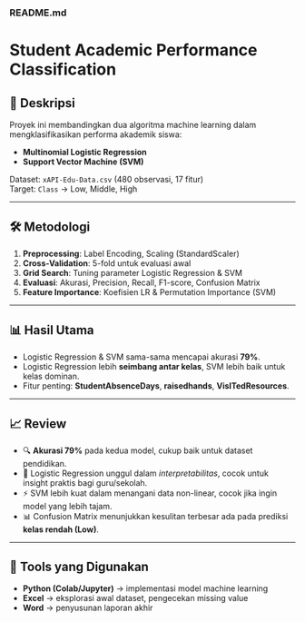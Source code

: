 ### README.md
# Student Academic Performance Classification

## 📖 Deskripsi
Proyek ini membandingkan dua algoritma machine learning dalam mengklasifikasikan performa akademik siswa:
- **Multinomial Logistic Regression**
- **Support Vector Machine (SVM)**

Dataset: `xAPI-Edu-Data.csv` (480 observasi, 17 fitur)  
Target: `Class` → Low, Middle, High  

---

## 🛠️ Metodologi
1. **Preprocessing**: Label Encoding, Scaling (StandardScaler)  
2. **Cross-Validation**: 5-fold untuk evaluasi awal  
3. **Grid Search**: Tuning parameter Logistic Regression & SVM  
4. **Evaluasi**: Akurasi, Precision, Recall, F1-score, Confusion Matrix  
5. **Feature Importance**: Koefisien LR & Permutation Importance (SVM)  

---

## 📊 Hasil Utama
- Logistic Regression & SVM sama-sama mencapai akurasi **79%**.  
- Logistic Regression lebih **seimbang antar kelas**, SVM lebih baik untuk kelas dominan.  
- Fitur penting: **StudentAbsenceDays**, **raisedhands**, **VisITedResources**.  

---

## 📈 Review
- 🔍 **Akurasi 79%** pada kedua model, cukup baik untuk dataset pendidikan.  
- 🎯 Logistic Regression unggul dalam *interpretabilitas*, cocok untuk insight praktis bagi guru/sekolah.  
- ⚡ SVM lebih kuat dalam menangani data non-linear, cocok jika ingin model yang lebih tajam.  
- 📊 Confusion Matrix menunjukkan kesulitan terbesar ada pada prediksi **kelas rendah (Low)**.  

---

## 🧰 Tools yang Digunakan
- **Python (Colab/Jupyter)** → implementasi model machine learning  
- **Excel** → eksplorasi awal dataset, pengecekan missing value  
- **Word** → penyusunan laporan akhir
